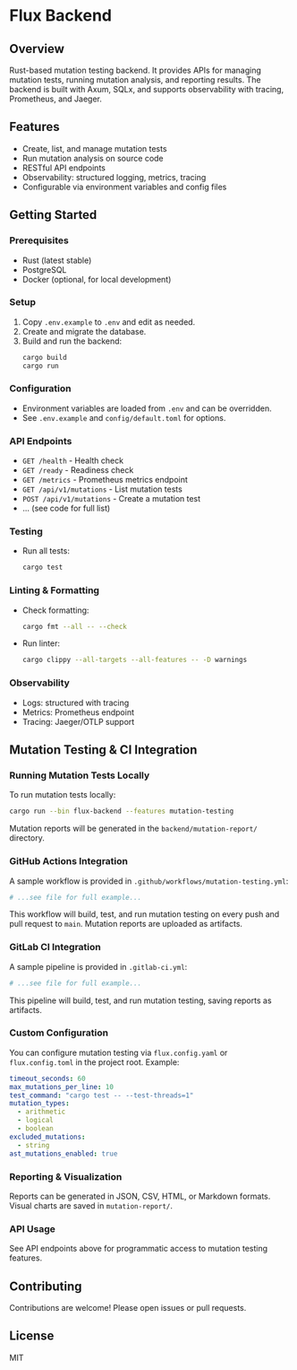 # Flux Backend

## Overview

 Rust-based mutation testing backend. It provides APIs for managing mutation tests, running mutation analysis, and reporting results. The backend is built with Axum, SQLx, and supports observability with tracing, Prometheus, and Jaeger.

## Features
- Create, list, and manage mutation tests
- Run mutation analysis on source code
- RESTful API endpoints
- Observability: structured logging, metrics, tracing
- Configurable via environment variables and config files

## Getting Started

### Prerequisites
- Rust (latest stable)
- PostgreSQL
- Docker (optional, for local development)

### Setup
1. Copy `.env.example` to `.env` and edit as needed.
2. Create and migrate the database.
3. Build and run the backend:
   ```sh
   cargo build
   cargo run
   ```

### Configuration
- Environment variables are loaded from `.env` and can be overridden.
- See `.env.example` and `config/default.toml` for options.

### API Endpoints
- `GET /health` - Health check
- `GET /ready` - Readiness check
- `GET /metrics` - Prometheus metrics endpoint
- `GET /api/v1/mutations` - List mutation tests
- `POST /api/v1/mutations` - Create a mutation test
- ... (see code for full list)

### Testing
- Run all tests:
  ```sh
  cargo test
  ```

### Linting & Formatting
- Check formatting:
  ```sh
  cargo fmt --all -- --check
  ```
- Run linter:
  ```sh
  cargo clippy --all-targets --all-features -- -D warnings
  ```

### Observability
- Logs: structured with tracing
- Metrics: Prometheus endpoint
- Tracing: Jaeger/OTLP support

## Mutation Testing & CI Integration

### Running Mutation Tests Locally

To run mutation tests locally:
```sh
cargo run --bin flux-backend --features mutation-testing
```

Mutation reports will be generated in the `backend/mutation-report/` directory.

### GitHub Actions Integration

A sample workflow is provided in `.github/workflows/mutation-testing.yml`:
```yaml
# ...see file for full example...
```
This workflow will build, test, and run mutation testing on every push and pull request to `main`. Mutation reports are uploaded as artifacts.

### GitLab CI Integration

A sample pipeline is provided in `.gitlab-ci.yml`:
```yaml
# ...see file for full example...
```
This pipeline will build, test, and run mutation testing, saving reports as artifacts.

### Custom Configuration

You can configure mutation testing via `flux.config.yaml` or `flux.config.toml` in the project root. Example:
```yaml
timeout_seconds: 60
max_mutations_per_line: 10
test_command: "cargo test -- --test-threads=1"
mutation_types:
  - arithmetic
  - logical
  - boolean
excluded_mutations:
  - string
ast_mutations_enabled: true
```

### Reporting & Visualization

Reports can be generated in JSON, CSV, HTML, or Markdown formats. Visual charts are saved in `mutation-report/`.

### API Usage

See API endpoints above for programmatic access to mutation testing features.

## Contributing
Contributions are welcome! Please open issues or pull requests.

## License
MIT